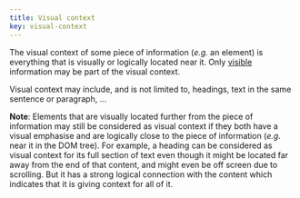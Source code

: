 ```yaml
---
title: Visual context
key: visual-context
---
```


The visual context of some piece of information (_e.g._ an element) is everything that is visually or logically located near it. Only [visible](#visible) information may be part of the visual context.

Visual context may include, and is not limited to, headings, text in the same sentence or paragraph, …

**Note**: Elements that are visually located further from the piece of information may still be considered as visual context if they both have a visual emphasise and are logically close to the piece of information (_e.g._ near it in the DOM tree). For example, a heading can be considered as visual context for its full section of text even though it might be located far away from the end of that content, and might even be off screen due to scrolling. But it has a strong logical connection with the content which indicates that it is giving context for all of it.
